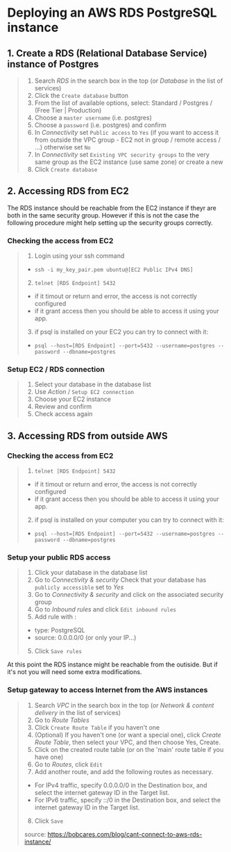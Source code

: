 # Deploying an AWS RDS PostgreSQL instance

## 1. Create a RDS (Relational Database Service) instance of Postgres
> 1. Search *RDS* in the search box in the top (or *Database* in the list of services)
> 2. Click the `Create database` button
> 3. From the list of available options, select: Standard / Postgres / (Free Tier | Production)
> 4. Choose a `master username` (i.e. postgres)
> 5. Choose a `password` (i.e. postgres) and confirm
> 6. In *Connectivity* set `Public access` to `Yes` (if you want to access it from outside the VPC group - EC2 not in group / remote access / ...) otherwise set `No`
> 6. In *Connectivity* set `Existing VPC security groups` to the very same group as the EC2 instance (use same zone) or create a new 
> 7. Click `Create database`


## 2. Accessing RDS from EC2

The RDS instance should be reachable from the EC2 instance if theyr are both in the same security group.
However if this is not the case the following procedure might help setting up the security groups correctly.

### Checking the access from EC2
> 1. Login using your ssh command
>	- `ssh -i my_key_pair.pem ubuntu@[EC2 Public IPv4 DNS]`
> 2. `telnet [RDS Endpoint] 5432`
>	- if it timout or return and error, the access is not correctly configured
> 	- if it grant access then you should be able to access it using your app.
> 3. if psql is installed on your EC2 you can try to connect with it:
>	- `psql --host=[RDS Endpoint] --port=5432 --username=postgres --password --dbname=postgres`

### Setup EC2 / RDS connection
> 1. Select your database in the database list
> 2. Use *Action* / `Setup EC2 connection`
> 3. Choose your EC2 instance
> 4. Review and confirm
> 5. Check access again


## 3. Accessing RDS from outside AWS

### Checking the access from EC2
> 1. `telnet [RDS Endpoint] 5432`
>	- if it timout or return and error, the access is not correctly configured
> 	- if it grant access then you should be able to access it using your app.
> 2. if psql is installed on your computer you can try to connect with it:
>	- `psql --host=[RDS Endpoint] --port=5432 --username=postgres --password --dbname=postgres`

### Setup your public RDS access
> 1. Click your database in the database list
> 2. Go to *Connectivity & security* Check that your database has `publicly accessible` set to *Yes*
> 2. Go to *Connectivity & security* and click on the associated security group
> 3. Go to *Inbound rules* and click `Edit inbound rules`
> 4. Add rule with :
> 	- type: PostgreSQL
> 	- source: 0.0.0.0/0 (or only your IP...)
> 5. Click `Save rules`

At this point the RDS instance might be reachable from the outiside. But if it's not you will need some extra modifications.

### Setup gateway to access Internet from the AWS instances
> 1. Search *VPC* in the search box in the top (or *Network & content delivery* in the list of services)
> 2. Go to *Route Tables*
> 3. Click `Create Route Table` if you haven't one
> 4. (Optional) If you haven't one (or want a special one), click *Create Route Table*, then select your VPC, and then choose Yes, Create.
> 5. Click on the created route table (or on the 'main' route table if you have one)
> 6. Go to *Routes*, click `Edit`
> 7. Add another route, and add the following routes as necessary.
> 	- For IPv4 traffic, specify 0.0.0.0/0 in the Destination box, and select the internet gateway ID in the Target list.
> 	- For IPv6 traffic, specify ::/0 in the Destination box, and select the internet gateway ID in the Target list.
> 8. Click `Save`
>
> source: https://bobcares.com/blog/cant-connect-to-aws-rds-instance/
